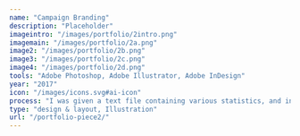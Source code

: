 ```yaml
---
name: "Campaign Branding"
description: "Placeholder"
imageintro: "/images/portfolio/2intro.png"
imagemain: "/images/portfolio/2a.png"
image2: "/images/portfolio/2b.png"
image3: "/images/portfolio/2c.png"
image4: "/images/portfolio/2d.png"
tools: "Adobe Photoshop, Adobe Illustrator, Adobe InDesign"
year: "2017"
icon: "/images/icons.svg#ai-icon"
process: "I was given a text file containing various statistics, and instructed to transform the data into an interesting poster."
type: "design & layout, Illustration"
url: "/portfolio-piece2/"
---
```

